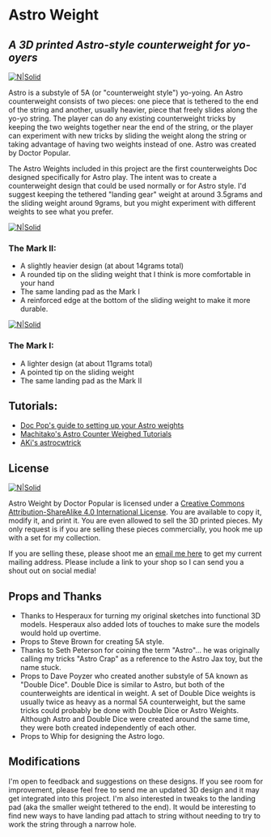 # Astro Weight
## _A 3D printed Astro-style counterweight for yo-oyers_
[![N|Solid](https://doctorpopular.com/wp-content/uploads/2021/04/astro-logo.jpg)](http://doctorpopular.com/)

Astro is a substyle of 5A (or "counterweight style") yo-yoing. An Astro counterweight consists of two pieces: one piece that is tethered to the end of the string and another, usually heavier, piece that freely slides along the yo-yo string. The player can do any existing counterweight tricks by keeping the two weights together near the end of the string, or the player can experiment with new tricks by sliding the weight along the string or taking advantage of having two weights instead of one. Astro was created by Doctor Popular.

The Astro Weights included in this project are the first counterweights Doc designed specifically for Astro play. The intent was to create a counterweight design that could be used normally or for Astro style. I'd suggest keeping the tethered "landing gear" weight at around 3.5grams and the sliding weight around 9grams, but you might experiment with different weights to see what you prefer. 

[![N|Solid](https://doctorpopular.com/wp-content/uploads/2021/04/astro-mark-II-sketch.jpg)](http://doctorpopular.com/)

### The Mark II:
- A slightly heavier design (at about 14grams total)
- A rounded tip on the sliding weight that I think is more comfortable in your hand
- The same landing pad as the Mark I
- A reinforced edge at the bottom of the sliding weight to make it more durable.

[![N|Solid](https://doctorpopular.com/wp-content/uploads/2021/04/astro-mark-I-sketch.jpg)](http://doctorpopular.com/)

### The Mark I:
- A lighter design (at about 11grams total)
- A pointed tip on the sliding weight
- The same landing pad as the Mark II

## Tutorials:
- [Doc Pop's guide to setting up your Astro weights](https://youtu.be/wQupSLYuWQs)
- [Machitako's Astro Counter Weighed Tutorials](https://www.youtube.com/playlist?list=PLLrHQBQFp_ZvTVTo8tXJSLU38VtYvn79C)
- [AKi's astrocwtrick](https://www.youtube.com/playlist?list=PLhjLHjTw39DduBlBimCz5aYBEVQA1N66R)

## License
[![N|Solid](https://i.creativecommons.org/l/by-sa/4.0/88x31.png)](http://creativecommons.org/licenses/by-sa/4.0/)


Astro Weight by Doctor Popular is licensed under a [Creative Commons Attribution-ShareAlike 4.0 International License](http://creativecommons.org/licenses/by-sa/4.0/). You are available to copy it, modify it, and print it. You are even allowed to sell the 3D printed pieces. My only request is if you are selling these pieces commercially, you hook me up with a set for my collection.

If you are selling these, please shoot me an [email me here](mailto:doc@doctorpopular.com) to get my current mailing address. Please include a link to your shop so I can send you a shout out on social media!

## Props and Thanks

- Thanks to Hesperaux for turning my original sketches into functional 3D models. Hesperaux also added lots of touches to make sure the models would hold up overtime. 
- Props to Steve Brown for creating 5A style.
- Thanks to Seth Peterson for coining the term "Astro"... he was originally calling my tricks "Astro Crap" as a reference to the Astro Jax toy, but the name stuck. 
- Props to Dave Poyzer who created another substyle of 5A known as "Double Dice". Double Dice is similar to Astro, but both of the counterweights are identical in weight. A set of Double Dice weights is usually twice as heavy as a normal 5A counterweight, but the same tricks could probably be done with Double Dice or Astro Weights. Although Astro and Double Dice were created around the same time, they were both created independently of each other. 
- Props to Whip for designing the Astro logo.

## Modifications

I'm open to feedback and suggestions on these designs. If you see room for improvement, please feel free to send me an updated 3D design and it may get integrated into this project. I'm also interested in tweaks to the landing pad (aka the smaller weight tethered to the end). It would be interesting to find new ways to have landing pad attach to string without needing to try to work the string through a narrow hole. 
